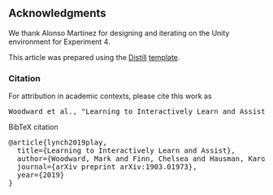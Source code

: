 ## Acknowledgments

We thank Alonso Martinez for designing and iterating on the Unity environment for Experiment 4.

This article was prepared using the [Distill](https://distill.pub) [template](https://github.com/distillpub/template).

<h3 id="citation">Citation</h3>

For attribution in academic contexts, please cite this work as

<pre class="citation short">Woodward et al., "Learning to Interactively Learn and Assist", 2019.</pre>

BibTeX citation

<pre class="citation long">@article{lynch2019play,
  title={Learning to Interactively Learn and Assist},
  author={Woodward, Mark and Finn, Chelsea and Hausman, Karol},
  journal={arXiv preprint arXiv:1903.01973},
  year={2019}
}</pre>
